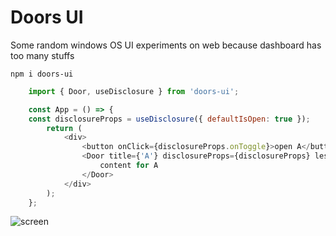 # Doors UI

Some random windows OS UI experiments on web because dashboard has too many stuffs
```
npm i doors-ui
```
```javascript
    import { Door, useDisclosure } from 'doors-ui';

    const App = () => {
    const disclosureProps = useDisclosure({ defaultIsOpen: true });
        return (
            <div>
                <button onClick={disclosureProps.onToggle}>open A</button>
                <Door title={'A'} disclosureProps={disclosureProps} lessThanScreen={true}>
                    content for A
                </Door>
            </div>
        );
    };
```
![screen](https://user-images.githubusercontent.com/35160613/149459492-0a9a3e55-bc77-4b73-81b0-fb5126cd8d73.gif)
